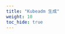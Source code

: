 ```yaml
---
title: "Kubeadm 生成"
weight: 10
toc_hide: true
---
```


<!-- 
---
title: "Kubeadm Generated"
weight: 10
toc_hide: true
---
-->
